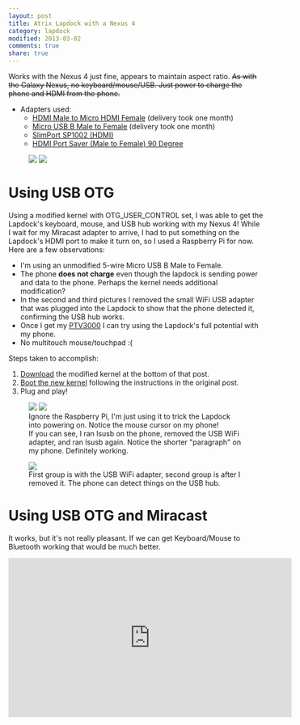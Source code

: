 ```yaml
---
layout: post
title: Atrix Lapdock with a Nexus 4
category: lapdock
modified: 2013-03-02
comments: true
share: true
---
```


Works with the Nexus 4 just fine, appears to maintain aspect ratio. <del>As with the Galaxy Nexus, no
keyboard/mouse/USB. Just power to charge the phone and HDMI from the phone.</del>

* Adapters used:
    * [HDMI Male to Micro HDMI Female](http://www.dealextreme.com/p/hdmi-male-to-micro-hdmi-female-adapter-66079)
      (delivery took one month)
    * [Micro USB B Male to Female](http://www.ebay.com/itm/ws/eBayISAPI.dll?ViewItem&item=270928425953)
      (delivery took one month)
    * [SlimPort SP1002 (HDMI)](http://www.amazon.com/dp/B009UZBLSG/)
    * [HDMI Port Saver (Male to Female) 90 Degree](http://www.monoprice.com/products/product.asp?p_id=3733)

<figure class="half">
    <a href="http://imgur.com/MJs3n49"><img src="http://i.imgur.com/MJs3n49m.jpg"></a>
    <a href="http://imgur.com/MUViVQI"><img src="http://i.imgur.com/MUViVQIm.jpg"></a>
    <figcaption></figcaption>
</figure>

# Using USB OTG

Using a modified kernel with OTG_USER_CONTROL set, I was able to get the Lapdock's keyboard, mouse, and USB hub working
with my Nexus 4! While I wait for my Miracast adapter to arrive, I had to put something on the Lapdock's HDMI port to
make it turn on, so I used a Raspberry Pi for now. Here are a few observations:

* I'm using an unmodified 5-wire Micro USB B Male to Female.
* The phone **does not charge** even though the lapdock is sending power and data to the phone. Perhaps the kernel
  needs additional modification?
* In the second and third pictures I removed the small WiFi USB adapter that was plugged into the Lapdock to show that
  the phone detected it, confirming the USB hub works.
* Once I get my [PTV3000](http://www.amazon.com/Netgear-PTV3000-100NAS-Push2TV/dp/B00904JILO) I can try using the
  Lapdock's full potential with my phone.
* No multitouch mouse/touchpad :(

Steps taken to accomplish:

1. [Download](http://forum.xda-developers.com/showpost.php?p=38621573&postcount=121) the modified kernel at the bottom
   of that post.
2. [Boot the new kernel](http://forum.xda-developers.com/showthread.php?t=2151159) following the instructions in the
   original post.
3. Plug and play!

<figure class="half">
    <a href="http://imgur.com/qbs7sWg"><img src="http://i.imgur.com/qbs7sWgm.jpg"></a>
    <a href="http://imgur.com/yNgacIC"><img src="http://i.imgur.com/yNgacICm.jpg"></a>
    <figcaption>Ignore the Raspberry Pi, I'm just using it to trick the Lapdock into powering on. Notice the mouse
    cursor on my phone!<br/>If you can see, I ran lsusb on the phone, removed the USB WiFi adapter, and ran lsusb
    again. Notice the shorter "paragraph" on my phone. Definitely working.</figcaption>
</figure>

<figure>
    <a href="http://imgur.com/K7glCXN"><img src="http://i.imgur.com/K7glCXNl.jpg"></a>
    <figcaption>First group is with the USB WiFi adapter, second group is after I removed it. The phone can detect
    things on the USB hub.</figcaption>
</figure>

# Using USB OTG and Miracast

It works, but it's not really pleasant. If we can get Keyboard/Mouse to Bluetooth working that would be much better.

<iframe width="560" height="315" src="http://www.youtube.com/embed/P1zKD66GSYo" frameborder="0"> </iframe>
